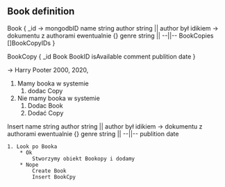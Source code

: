 ## Book definition 

Book {
    _id -> mongodbID
    name string
    author string || author był idikiem -> dokumentu z authorami ewentualnie {}
    genre string || --||-- 
    BookCopies []BookCopyIDs
}

BookCopy {
    _id
    Book BookID
    isAvailable
    comment
    publition date 
}

 -> Harry Pooter 2000, 2020, 


1. Mamy booka w systemie
    1. dodac Copy
2. Nie mamy booka w systemie 
    1. Dodac Book
    1. Dodać Copy


Insert 
    name string
    author string || author był idikiem -> dokumentu z authorami ewentualnie {}
    genre string || --||-- 
    publition date 

    1. Look po Booka
        * Ok
            Stworzymy obiekt Bookopy i dodamy 
        * Nope
            Create Book
            Insert BookCpy